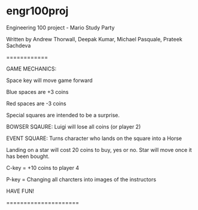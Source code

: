 engr100proj
===========

Engineering 100 project - Mario Study Party

Written by Andrew Thorwall, Deepak Kumar, Michael Pasquale, Prateek Sachdeva

============

GAME MECHANICS:

Space key will move game forward

Blue spaces are +3 coins

Red spaces are -3 coins

Special squares are intended to be a surprise. 

BOWSER SQAURE: Luigi will lose all coins (or player 2)

EVENT SQUARE: Turns character who lands on the square into a Horse

Landing on a star will cost 20 coins to buy, yes or no. Star will move once it has been bought.

C-key = +10 coins to player 4

P-key = Changing all charcters into images of the instructors

HAVE FUN!

=====================
